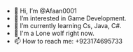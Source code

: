 - 👋 Hi, I’m @Afaan0001
- 👀 I’m interested in Game Development.
- 🌱 I’m currently learning Cs, Java, C#.
- 💞️ I'm a Lone wolf right now.
- 📫 How to reach me: +923174695733

<!---
Afaan0001/Afaan0001 is a ✨ special ✨ repository because its `README.md` (this file) appears on your GitHub profile.
You can click the Preview link to take a look at your changes.
--->
